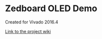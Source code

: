 # Zedboard OLED Demo
Created for Vivado 2016.4

[Link to the project wiki](https://reference.digilentinc.com/doku.php) <Does not exist yet>

